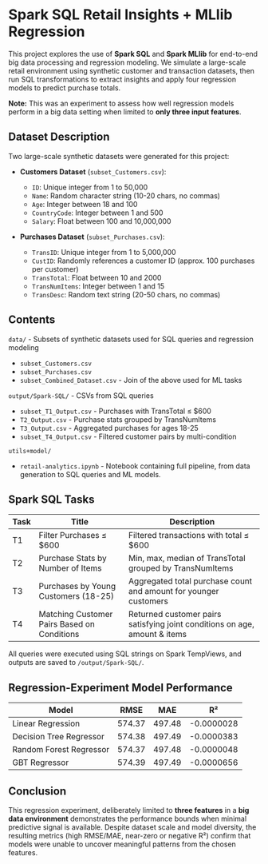 # Spark SQL Retail Insights + MLlib Regression

This project explores the use of **Spark SQL** and **Spark MLlib** for end-to-end big data processing and regression modeling. We simulate a large-scale retail environment using synthetic customer and transaction datasets, then run SQL transformations to extract insights and apply four regression models to predict purchase totals.  

**Note:** This was an experiment to assess how well regression models perform in a big data setting when limited to **only three input features**.   

## Dataset Description  

Two large-scale synthetic datasets were generated for this project:   

- **Customers Dataset** (`subset_Customers.csv`):  
  - `ID`: Unique integer from 1 to 50,000  
  - `Name`: Random character string (10-20 chars, no commas)  
  - `Age`: Integer between 18 and 100  
  - `CountryCode`: Integer between 1 and 500  
  - `Salary`: Float between 100 and 10,000,000  

- **Purchases Dataset** (`subset_Purchases.csv`):  
  - `TransID`: Unique integer from 1 to 5,000,000  
  - `CustID`: Randomly references a customer ID (approx. 100 purchases per customer)  
  - `TransTotal`: Float between 10 and 2000  
  - `TransNumItems`: Integer between 1 and 15  
  - `TransDesc`: Random text string (20-50 chars, no commas)  

## Contents  

`data/` - Subsets of synthetic datasets used for SQL queries and regression modeling  
- `subset_Customers.csv`  
- `subset_Purchases.csv`  
- `subset_Combined_Dataset.csv` - Join of the above used for ML tasks  

`output/Spark-SQL/` - CSVs from SQL queries  
- `subset_T1_Output.csv` - Purchases with TransTotal ≤ $600  
- `T2_Output.csv` - Purchase stats grouped by TransNumItems  
- `T3_Output.csv` - Aggregated purchases for ages 18-25  
- `subset_T4_Output.csv` - Filtered customer pairs by multi-condition  

`utils+model/`  
- `retail-analytics.ipynb` - Notebook containing full pipeline, from data generation to SQL queries and ML models.  

## Spark SQL Tasks  

| **Task** | **Title**                                   | **Description**                                                                |
| -------- | ------------------------------------------- | ------------------------------------------------------------------------------ |
| T1       | Filter Purchases ≤ \$600                    | Filtered transactions with total ≤ \$600                                       |
| T2       | Purchase Stats by Number of Items           | Min, max, median of TransTotal grouped by TransNumItems                        |
| T3       | Purchases by Young Customers (18-25)        | Aggregated total purchase count and amount for younger customers               |
| T4       | Matching Customer Pairs Based on Conditions | Returned customer pairs satisfying joint conditions on age, amount & items     |

All queries were executed using SQL strings on Spark TempViews, and outputs are saved to `/output/Spark-SQL/`.  

## Regression-Experiment Model Performance

| **Model**               | **RMSE** | **MAE** | **R²**     |
| ----------------------- | -------- | ------- | ---------- |
| Linear Regression       | 574.37   | 497.48  | -0.0000028 |
| Decision Tree Regressor | 574.38   | 497.49  | -0.0000383 |
| Random Forest Regressor | 574.37   | 497.48  | -0.0000048 |
| GBT Regressor           | 574.39   | 497.49  | -0.0000656 |  

## Conclusion

This regression experiment, deliberately limited to **three features** in a **big data environment** demonstrates the performance bounds when minimal predictive signal is available. Despite dataset scale and model diversity, the resulting metrics (high RMSE/MAE, near-zero or negative R²) confirm that models were unable to uncover meaningful patterns from the chosen features.  
